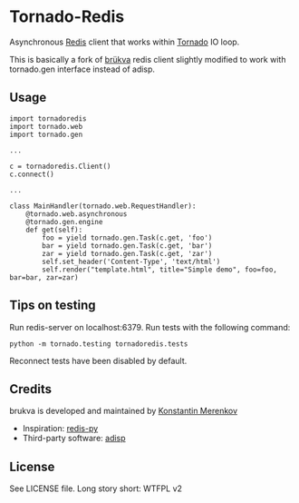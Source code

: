 Tornado-Redis
=============

Asynchronous [Redis](http://redis.io/) client that works within [Tornado](http://tornadoweb.org/) IO loop.

This is basically a fork of [brükva](https://github.com/evilkost/brukva) redis client
slightly modified to work with tornado.gen interface instead of adisp.

Usage
-----

	import tornadoredis
	import tornado.web
	import tornado.gen

	...	
	
	c = tornadoredis.Client()
	c.connect()

	...

	class MainHandler(tornado.web.RequestHandler):
	    @tornado.web.asynchronous
	    @tornado.gen.engine
	    def get(self):
	        foo = yield tornado.gen.Task(c.get, 'foo')
	        bar = yield tornado.gen.Task(c.get, 'bar')
	        zar = yield tornado.gen.Task(c.get, 'zar')
	        self.set_header('Content-Type', 'text/html')
	        self.render("template.html", title="Simple demo", foo=foo, bar=bar, zar=zar)

Tips on testing
---------------

Run redis-server on localhost:6379.
Run tests with the following command:

	python -m tornado.testing tornadoredis.tests

Reconnect tests have been disabled by default.

Credits
-------
brukva is developed and maintained by [Konstantin Merenkov](mailto:kmerenkov@gmail.com)

 * Inspiration: [redis-py](http://github.com/andymccurdy/redis-py)
 * Third-party software: [adisp](https://code.launchpad.net/adisp)


License
-------
See LICENSE file.
Long story short: WTFPL v2
